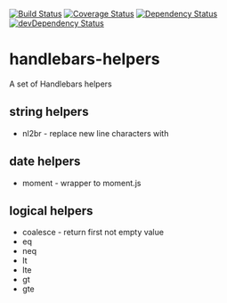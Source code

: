 [![Build Status](https://travis-ci.org/tomi77/handlebars-helpers.png)](https://travis-ci.org/tomi77/handlebars-helpers)
[![Coverage Status](https://img.shields.io/coveralls/tomi77/handlebars-helpers.svg)](https://coveralls.io/r/tomi77/handlebars-helpers)
[![Dependency Status](https://david-dm.org/tomi77/handlebars-helpers.png)](https://david-dm.org/tomi77/handlebars-helpers)
[![devDependency Status](https://david-dm.org/tomi77/handlebars-helpers/dev-status.png)](https://david-dm.org/tomi77/handlebars-helpers#info=devDependencies)

# handlebars-helpers

A set of Handlebars helpers

## string helpers

* nl2br - replace new line characters with <br/>

## date helpers

* moment - wrapper to moment.js

## logical helpers

* coalesce - return first not empty value
* eq
* neq
* lt
* lte
* gt
* gte